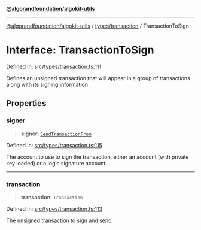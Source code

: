 [**@algorandfoundation/algokit-utils**](../../../README.md)

***

[@algorandfoundation/algokit-utils](../../../README.md) / [types/transaction](../README.md) / TransactionToSign

# Interface: TransactionToSign

Defined in: [src/types/transaction.ts:111](https://github.com/algorandfoundation/algokit-utils-ts/blob/main/src/types/transaction.ts#L111)

Defines an unsigned transaction that will appear in a group of transactions along with its signing information

## Properties

### signer

> **signer**: [`SendTransactionFrom`](../type-aliases/SendTransactionFrom.md)

Defined in: [src/types/transaction.ts:115](https://github.com/algorandfoundation/algokit-utils-ts/blob/main/src/types/transaction.ts#L115)

The account to use to sign the transaction, either an account (with private key loaded) or a logic signature account

***

### transaction

> **transaction**: `Transaction`

Defined in: [src/types/transaction.ts:113](https://github.com/algorandfoundation/algokit-utils-ts/blob/main/src/types/transaction.ts#L113)

The unsigned transaction to sign and send
